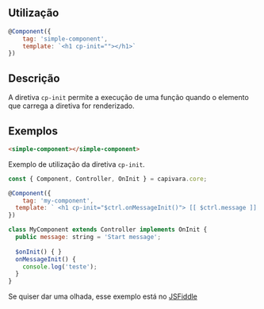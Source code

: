 ## Utilização
```js
@Component({
    tag: 'simple-component',
    template: `<h1 cp-init=""></h1>`
})
```
## Descrição

A diretiva `cp-init` permite a execução de uma função quando o elemento que carrega a diretiva for renderizado.

## Exemplos

```HTML
<simple-component></simple-component>
```

Exemplo de utilização da diretiva `cp-init`.

```js
const { Component, Controller, OnInit } = capivara.core;

@Component({
	tag: 'my-component',
  template: ` <h1 cp-init="$ctrl.onMessageInit()"> [[ $ctrl.message ]] </h1> `
})

class MyComponent extends Controller implements OnInit {
  public message: string = 'Start message';
  
  $onInit() { }
  onMessageInit() {
  	console.log('teste');
  }
}
```

Se quiser dar uma olhada, esse exemplo está no [JSFiddle](https://jsfiddle.net/jcanabarro/1kbLruyq/160/)
